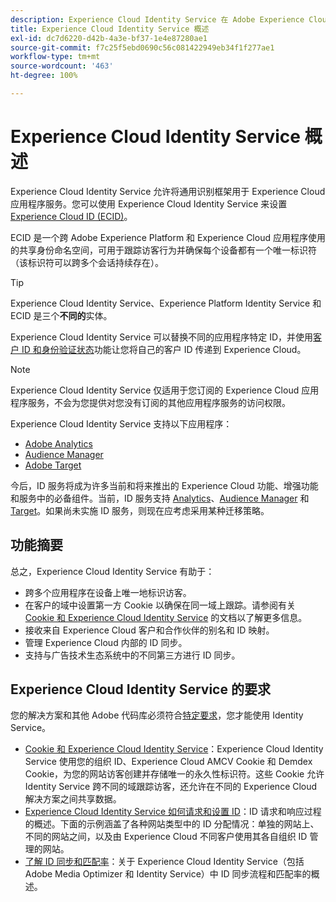 ```yaml
---
description: Experience Cloud Identity Service 在 Adobe Experience Cloud 中的角色。
title: Experience Cloud Identity Service 概述
exl-id: dc7d6220-d42b-4a3e-bf37-1e4e87280ae1
source-git-commit: f7c25f5ebd0690c56c081422949eb34f1f277ae1
workflow-type: tm+mt
source-wordcount: '463'
ht-degree: 100%

---
```


# Experience Cloud Identity Service 概述

Experience Cloud Identity Service 允许将通用识别框架用于 Experience Cloud 应用程序服务。您可以使用 Experience Cloud Identity Service 来设置 [Experience Cloud ID (ECID)](https://experienceleague.adobe.com/docs/experience-platform/identity/ecid.html?lang=zh-Hans)。

ECID 是一个跨 Adobe Experience Platform 和 Experience Cloud 应用程序使用的共享身份命名空间，可用于跟踪访客行为并确保每个设备都有一个唯一标识符（该标识符可以跨多个会话持续存在）。

>[!TIP]
>
>Experience Cloud Identity Service、Experience Platform Identity Service 和 ECID 是三个&#x200B;**不同的**&#x200B;实体。

Experience Cloud Identity Service 可以替换不同的应用程序特定 ID，并使用[客户 ID 和身份验证状态](/help/reference/authenticated-state.md)功能让您将自己的客户 ID 传递到 Experience Cloud。

>[!NOTE]
>
>Experience Cloud Identity Service 仅适用于您订阅的 Experience Cloud 应用程序服务，不会为您提供对您没有订阅的其他应用程序服务的访问权限。

Experience Cloud Identity Service 支持以下应用程序：

* [Adobe Analytics](https://business.adobe.com/products/analytics/web-analytics.html)
* [Audience Manager](https://business.adobe.com/products/audience-manager/adobe-audience-manager.html)
* [Adobe Target](https://business.adobe.com/products/target/adobe-target.html)

今后，ID 服务将成为许多当前和将来推出的 Experience Cloud 功能、增强功能和服务中的必备组件。当前，ID 服务支持 [Analytics](http://www.adobe.com/cn/marketing-cloud/web-analytics.html)、[Audience Manager](http://www.adobe.com/cn/marketing-cloud/data-management-platform.html) 和 [Target](http://www.adobe.com/cn/marketing-cloud/testing-targeting.html)。如果尚未实施 ID 服务，则现在应考虑采用某种迁移策略。

## 功能摘要

总之，Experience Cloud Identity Service 有助于：

* 跨多个应用程序在设备上唯一地标识访客。
* 在客户的域中设置第一方 Cookie 以确保在同一域上跟踪。请参阅有关 [Cookie 和 Experience Cloud Identity Service](./cookies.md) 的文档以了解更多信息。
* 接收来自 Experience Cloud 客户和合作伙伴的别名和 ID 映射。
* 管理 Experience Cloud 内部的 ID 同步。
* 支持与广告技术生态系统中的不同第三方进行 ID 同步。

## Experience Cloud Identity Service 的要求

您的解决方案和其他 Adobe 代码库必须符合[特定要求](/help/reference/requirements.md)，您才能使用 Identity Service。

* [Cookie 和 Experience Cloud Identity Service](cookies.md)：Experience Cloud Identity Service 使用您的组织 ID、Experience Cloud AMCV Cookie 和 Demdex Cookie，为您的网站访客创建并存储唯一的永久性标识符。这些 Cookie 允许 Identity Service 跨不同的域跟踪访客，还允许在不同的 Experience Cloud 解决方案之间共享数据。
* [Experience Cloud Identity Service 如何请求和设置 ID](id-request.md)：ID 请求和响应过程的概述。下面的示例涵盖了各种网站类型中的 ID 分配情况：单独的网站上、不同的网站之间，以及由 Experience Cloud 不同客户使用其各自组织 ID 管理的网站。
* [了解 ID 同步和匹配率](match-rates.md)：关于 Experience Cloud Identity Service（包括 Adobe Media Optimizer 和 Identity Service）中 ID 同步流程和匹配率的概述。
